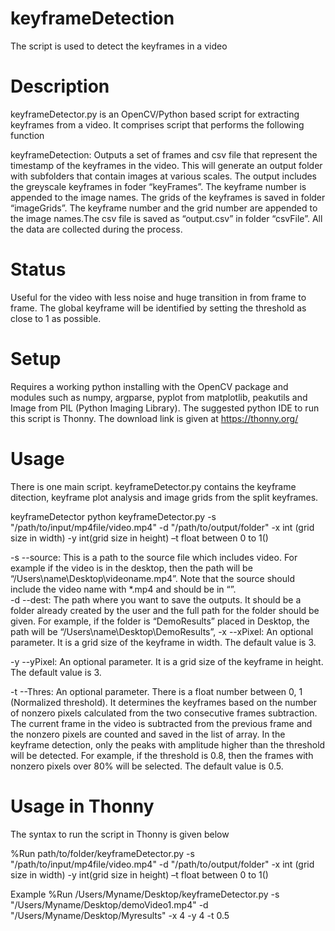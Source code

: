 # keyframeDetection
The script is used to detect the keyframes in a video

# Description
keyframeDetector.py is an OpenCV/Python based script for extracting keyframes from a video. It comprises script that performs the following function

keyframeDetection: Outputs a set of frames and csv file that represent the timestamp of the keyframes in the video. This will generate an output folder with subfolders that contain images at various scales. The output includes the greyscale keyframes in foder “keyFrames”. The keyframe number is appended to the image names.  The grids of the keyframes is saved in folder “imageGrids”. The keyframe number and the grid number are appended to the image names.The csv file is saved as “output.csv” in folder “csvFile”. All the data are collected during the process. 

# Status
Useful for the video with less noise and huge transition in from frame to frame. The global keyframe will be identified by setting the threshold as close to 1 as possible. 

# Setup
Requires a working python installing with the OpenCV package and modules such as numpy, argparse, pyplot from matplotlib, peakutils and Image from PIL (Python Imaging Library). The suggested python IDE to run this script is Thonny. The download link is given at https://thonny.org/

# Usage
There is one main script. keyframeDetector.py contains the keyframe ditection, keyframe plot analysis and image grids from the split keyframes.

keyframeDetector
python keyframeDetector.py -s "/path/to/input/mp4file/video.mp4" -d "/path/to/output/folder" -x int (grid size in width) -y int(grid size in height) –t float between 0 to 1()

-s  --source: This is a path to the source file which includes video. For example if the video is in the desktop, then the path will be “/Users\name\Desktop\videoname.mp4”. Note that the source should include the video name with *.mp4 and should be in “”.  
-d  --dest: The path where you want to save the outputs. It should be a folder already created by the user and the full path for the folder should be given. For example, if the folder is “DemoResults” placed in Desktop, the path will be “/Users\name\Desktop\DemoResults”, 
-x --xPixel: An optional parameter. It is a grid size of the keyframe in width. The default value is 3. 

-y --yPixel: An optional parameter. It is a grid size of the keyframe in height. The default value is 3. 

-t --Thres: An optional parameter. There is a float number between 0, 1 (Normalized threshold). It determines the keyframes based on the number of nonzero pixels calculated from the two consecutive frames subtraction. The current frame in the video is subtracted from the previous frame and the nonzero pixels are counted and saved in the list of array. In the keyframe detection, only the peaks with amplitude higher than the threshold will be detected. For example, if the threshold is 0.8, then the frames with nonzero pixels over 80% will be selected. The default value is 0.5. 

# Usage in Thonny
The syntax to run the script in Thonny is given below

%Run path/to/folder/keyframeDetector.py -s "/path/to/input/mp4file/video.mp4" -d "/path/to/output/folder" -x int (grid size in width) -y int(grid size in height) –t float between 0 to 1()

Example
%Run /Users/Myname/Desktop/keyframeDetector.py -s "/Users/Myname/Desktop/demoVideo1.mp4" -d "/Users/Myname/Desktop/Myresults" -x 4 -y 4 -t 0.5
